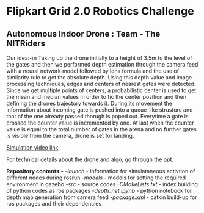 # Flipkart Grid 2.0 Robotics Challenge
## Autonomous Indoor Drone : Team - **The NITRiders**

Our idea:-\n
    Taking up the drone initially to a height of 3.5m to the level of the gates and then we performed depth estimation through the camera feed with a neural network model followed by lens formula and the use of similarity rule to get the absolute depth. Using this depth value and image processing techniques, edges and centers of nearest gates were detected. Since we get multiple points of centers, a probabilistic center is used to get the mean and median values in order to fic the center position and then defining the drones trajectory towards it. During its movement the information about incoming gate is pushed into a queue-like strusture and that of the one already passed thorugh is poped out. Everytime a gate is crossed the counter value is incremented by one. At last when the counter value is equal to the total number of gates in the arena and no further gates is visible from the camera, drone is set for landing.

[Simulation video link](https://drive.google.com/file/d/1_5pFgy062_ziBSoxh3qL18n-d43Pne-J/view?usp=sharing)

For technical details about the drone and algo, go through the [ppt](https://docs.google.com/presentation/d/1HJ_9uEvnynEv9PBw9aLZy6A6BK5sTCB6qvG3i1VdksU/edit?usp=sharing).

**Repository contents:-**
*-launch* - information for simulataneous activtion of different nodes during rosrun
*-models* - models for setting the required environment in gazebo
*-src* - source codes
*-CMakeLists.txt* - index building of python codes as ros packages
*-depth_net.ipynb* - python notebook for depth map generation from camera feed
*-package.xml* - catkin build-up for ros packages and their dependencies

